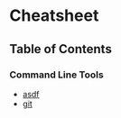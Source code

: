 # Cheatsheet

## Table of Contents

### Command Line Tools

- [asdf](CommandLineTools/asdf.md)
- [git](CommandLineTools/git.md)
